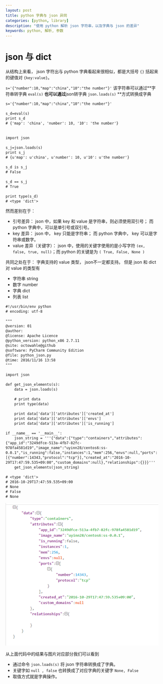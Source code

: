```yaml
---
layout: post
title: python 字典与 json 异同
categories: [python, library]
description: "使用 python 解析 json 字符串，以及字典与 json 的差异"
keywords: python, 解析, 参数
---
```



# json 与 dict

从结构上来看， json 字符出与 python 字典看起来很相似，都是大括号 `{}` 括起来的键值对 `{key:value}`。

` s='{"number":10,"map":"china","10":"the number"}' ` 该字符串可以通过**字符串转字典 `eval(s)` **也可以通过**json转字典 `json.loads(s)` **方式转换成字典  

```
s='{"number":10,"map":"china","10":"the number"}'

s_d=eval(s)
print s_d
# {'map': 'china', 'number': 10, '10': 'the number'}


import json

s_j=json.loads(s)
print s_j
# {u'map': u'china', u'number': 10, u'10': u'the number'}

s_d	is s_j
# False

s_d	== s_j
# True

print type(s_d)
# <type 'dict'>
```

然而差别在于：
+ 引号差异： json 中，如果 key 和 value 是字符串，则必须使用双引号； 而 python 字典中，可以是单引号或双引号。
+ key 差异： json 中， key 只能是字符串； 而 python 字典中， key 可以是字符串或数字。
+ value 差异（关键字）： json 中，使用的关键字使用的是小写字符 `(ex, false, true, null)`；而 python 的关键是为 `( True, False, None )`

共同之处在于：
字典支持的 value 类型， json不一定都支持。 但是 json 和 dict 对 value 的类型有
+ 字符串 string
+ 数字 number
+ 字典 dict
+ 列表 list


```
#!/usr/bin/env python
# encoding: utf-8

"""
@version: 01
@author: 
@license: Apache Licence 
@python_version: python_x86 2.7.11
@site: octowahle@github
@software: PyCharm Community Edition
@file: python_json.py
@time: 2016/11/16 13:58
"""

import json

def get_json_elements(s):
    data = json.loads(s)

    # print data
    print type(data)

    print data['data']['attributes']['created_at']
    print data['data']['attributes']['envs']
    print data['data']['attributes']['is_running']

if __name__ == '__main__':
    json_string = '''{"data":{"type":"containers","attributes":{"app_id":"3249dfce-513a-4fb7-82fc-978fa4581d19","image_name":"uyinn28/centos6:ss-0.0.1","is_running":false,"instances":1,"mem":256,"envs":null,"ports":[{"number":14343,"protocol":"tcp"}],"created_at":"2016-10-29T17:47:59.535+09:00","custom_domains":null},"relationships":{}}}'''
    get_json_elements(json_string)

# <type 'dict'>
# 2016-10-29T17:47:59.535+09:00
# None
# False
# None
```

![json.png](/images/post/2016-11-17-python-json-usage-01.png)

从上面代码中的结果与图片对应部分我们可以看到
+ 通过命令 ` json.loads(s) ` 将 json 字符串转换成了字典。
+ 关键字如 ` null , false ` 也转换成了对应字典的关键字 ` None, False `
+ 取值方式就是字典操作。

